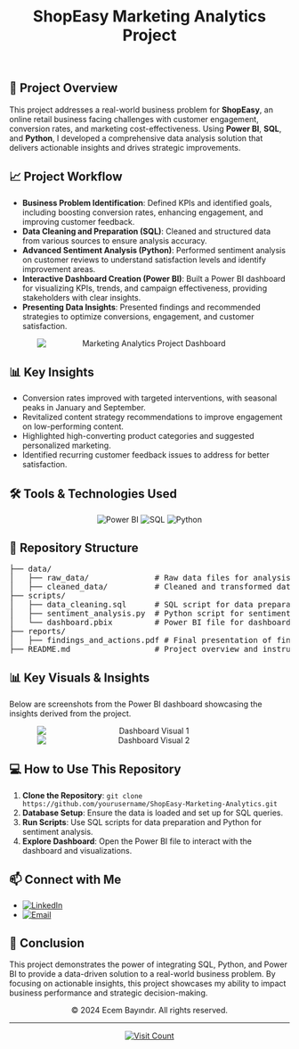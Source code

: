<h1 align="center">ShopEasy Marketing Analytics Project</h1>

<br/>

<h2>🚀 <strong>Project Overview</strong></h2>
<p>
This project addresses a real-world business problem for <strong>ShopEasy</strong>, an online retail business facing challenges with customer engagement, conversion rates, and marketing cost-effectiveness. Using <strong>Power BI</strong>, <strong>SQL</strong>, and <strong>Python</strong>, I developed a comprehensive data analysis solution that delivers actionable insights and drives strategic improvements.
</p>

<h2>📈 <strong>Project Workflow</strong></h2>
<ul>
  <li><strong>Business Problem Identification</strong>: Defined KPIs and identified goals, including boosting conversion rates, enhancing engagement, and improving customer feedback.</li>
  <li><strong>Data Cleaning and Preparation (SQL)</strong>: Cleaned and structured data from various sources to ensure analysis accuracy.</li>
  <li><strong>Advanced Sentiment Analysis (Python)</strong>: Performed sentiment analysis on customer reviews to understand satisfaction levels and identify improvement areas.</li>
  <li><strong>Interactive Dashboard Creation (Power BI)</strong>: Built a Power BI dashboard for visualizing KPIs, trends, and campaign effectiveness, providing stakeholders with clear insights.</li>
  <li><strong>Presenting Data Insights</strong>: Presented findings and recommended strategies to optimize conversions, engagement, and customer satisfaction.</li>
</ul>

<div align="center">
    <img src="blob:https://imgur.com/34a8e99c-d3a7-4850-bd18-85ccea66dcd7" alt="Marketing Analytics Project Dashboard" style="display: block; margin: 0 auto; max-width: 80%; height: auto;">
</div>

<h2>📊 <strong>Key Insights</strong></h2>
<ul>
  <li>Conversion rates improved with targeted interventions, with seasonal peaks in January and September.</li>
  <li>Revitalized content strategy recommendations to improve engagement on low-performing content.</li>
  <li>Highlighted high-converting product categories and suggested personalized marketing.</li>
  <li>Identified recurring customer feedback issues to address for better satisfaction.</li>
</ul>

<h2>🛠️ <strong>Tools & Technologies Used</strong></h2>
<div align="center">
    <img src="https://img.shields.io/badge/powerbi-F2C811?style=for-the-badge&logo=powerbi&logoColor=black" alt="Power BI"/>
    <img src="https://img.shields.io/badge/sql-4479A1?style=for-the-badge&logo=postgresql&logoColor=white" alt="SQL"/>
    <img src="https://img.shields.io/badge/python-3670A0?style=for-the-badge&logo=python&logoColor=ffdd54" alt="Python"/>
</div>

<h2>📂 <strong>Repository Structure</strong></h2>
<pre>
├── data/
│   ├── raw_data/              # Raw data files for analysis
│   ├── cleaned_data/          # Cleaned and transformed data
├── scripts/
│   ├── data_cleaning.sql      # SQL script for data preparation
│   ├── sentiment_analysis.py  # Python script for sentiment analysis
│   └── dashboard.pbix         # Power BI file for dashboard visualization
├── reports/
│   ├── findings_and_actions.pdf # Final presentation of findings and recommendations
├── README.md                  # Project overview and instructions
</pre>

<h2>📊 <strong>Key Visuals & Insights</strong></h2>
<p>Below are screenshots from the Power BI dashboard showcasing the insights derived from the project.</p>
<div align="center">
    <img src="https://i.imgur.com/DSz53mh.png" alt="Dashboard Visual 1" style="display: block; margin: 0 auto; max-width: 80%; height: auto;">
    <img src="https://i.imgur.com/I5Wecwt.png" alt="Dashboard Visual 2" style="display: block; margin: 0 auto; max-width: 80%; height: auto;">
</div>

<h2>💻 <strong>How to Use This Repository</strong></h2>
<ol>
  <li><strong>Clone the Repository</strong>: <code>git clone https://github.com/yourusername/ShopEasy-Marketing-Analytics.git</code></li>
  <li><strong>Database Setup</strong>: Ensure the data is loaded and set up for SQL queries.</li>
  <li><strong>Run Scripts</strong>: Use SQL scripts for data preparation and Python for sentiment analysis.</li>
  <li><strong>Explore Dashboard</strong>: Open the Power BI file to interact with the dashboard and visualizations.</li>
</ol>

<h2>📫 <strong>Connect with Me</strong></h2>
<ul>
    <li><a href="https://www.linkedin.com/in/ecembayindir/"><img src="https://img.shields.io/badge/LinkedIn-%230077B5.svg?logo=linkedin&logoColor=white" alt="LinkedIn"/></a></li>
    <li><a href="mailto:ecmbyndr@gmail.com"><img src="https://img.shields.io/badge/Email-D14836?logo=gmail&logoColor=white" alt="Email"/></a></li>
</ul>

<h2>📜 <strong>Conclusion</strong></h2>
<p>This project demonstrates the power of integrating SQL, Python, and Power BI to provide a data-driven solution to a real-world business problem. By focusing on actionable insights, this project showcases my ability to impact business performance and strategic decision-making.</p>

<p align="center">&copy; 2024 Ecem Bayındır. All rights reserved.</p>

<hr>

<p align="center">
  <a href="https://visitcount.itsvg.in">
    <img src="https://visitcount.itsvg.in/api?id=marketing-analytics-project&icon=0&color=0" alt="Visit Count">
  </a>
</p>
